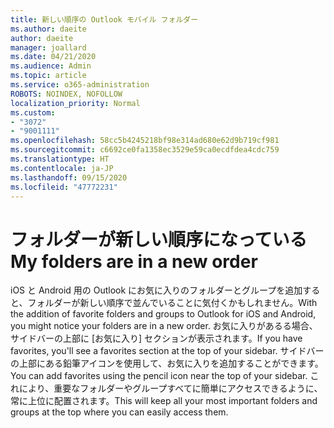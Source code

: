 ```yaml
---
title: 新しい順序の Outlook モバイル フォルダー
ms.author: daeite
author: daeite
manager: joallard
ms.date: 04/21/2020
ms.audience: Admin
ms.topic: article
ms.service: o365-administration
ROBOTS: NOINDEX, NOFOLLOW
localization_priority: Normal
ms.custom:
- "3072"
- "9001111"
ms.openlocfilehash: 58cc5b4245218bf98e314ad680e62d9b719cf981
ms.sourcegitcommit: c6692ce0fa1358ec3529e59ca0ecdfdea4cdc759
ms.translationtype: HT
ms.contentlocale: ja-JP
ms.lasthandoff: 09/15/2020
ms.locfileid: "47772231"
---
```

# <a name="my-folders-are-in-a-new-order"></a><span data-ttu-id="e7893-102">フォルダーが新しい順序になっている</span><span class="sxs-lookup"><span data-stu-id="e7893-102">My folders are in a new order</span></span>

<span data-ttu-id="e7893-103">iOS と Android 用の Outlook にお気に入りのフォルダーとグループを追加すると、フォルダーが新しい順序で並んでいることに気付くかもしれません。</span><span class="sxs-lookup"><span data-stu-id="e7893-103">With the addition of favorite folders and groups to Outlook for iOS and Android, you might notice your folders are in a new order.</span></span> <span data-ttu-id="e7893-104">お気に入りがあるる場合、サイドバーの上部に [お気に入り] セクションが表示されます。</span><span class="sxs-lookup"><span data-stu-id="e7893-104">If you have favorites, you'll see a favorites section at the top of your sidebar.</span></span> <span data-ttu-id="e7893-105">サイドバーの上部にある鉛筆アイコンを使用して、お気に入りを追加することができます。</span><span class="sxs-lookup"><span data-stu-id="e7893-105">You can add favorites using the pencil icon near the top of your sidebar.</span></span> <span data-ttu-id="e7893-106">これにより、重要なフォルダーやグループすべてに簡単にアクセスできるように、常に上位に配置されます。</span><span class="sxs-lookup"><span data-stu-id="e7893-106">This will keep all your most important folders and groups at the top where you can easily access them.</span></span>